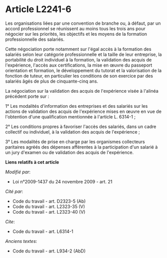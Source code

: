# Article L2241-6

Les organisations liées par une convention de branche ou, à défaut, par un accord professionnel se réunissent au moins tous
les trois ans pour négocier sur les priorités, les objectifs et les moyens de la formation professionnelle des salariés. 

Cette négociation porte notamment sur l'égal accès à la formation des salariés selon leur catégorie professionnelle et la
taille de leur entreprise, la portabilité du droit individuel à la formation, la validation des acquis de l'expérience,
l'accès aux certifications, la mise en œuvre du passeport orientation et formation, le développement du tutorat et la
valorisation de la fonction de tuteur, en particulier les conditions de son exercice par des salariés âgés de plus de
cinquante-cinq ans.

La négociation sur la validation des acquis de l'expérience visée à l'alinéa précédent porte sur : 

1° Les modalités d'information des entreprises et des salariés sur les actions de validation des acquis de l'expérience mises
en œuvre en vue de l'obtention d'une qualification mentionnée à l'article L. 6314-1 ; 

2° Les conditions propres à favoriser l'accès des salariés, dans un cadre collectif ou individuel, à la validation des acquis
de l'expérience ; 

3° Les modalités de prise en charge par les organismes collecteurs paritaires agréés des dépenses afférentes à la
participation d'un salarié à un jury d'examen ou de validation des acquis de l'expérience.

**Liens relatifs à cet article**

_Modifié par_:

  - Loi n°2009-1437 du 24 novembre 2009 - art. 21

_Cité par_:

  - Code du travail - art. D2323-5 (Ab)
  - Code du travail - art. L2323-35 (V)
  - Code du travail - art. L2323-40 (V)

_Cite_:

  - Code du travail - art. L6314-1

_Anciens textes_:

  - Code du travail - art. L934-2 (AbD)
